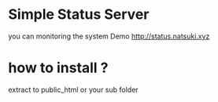 # Simple Status Server
you can monitoring the system 
Demo http://status.natsuki.xyz
# how to install ?
extract to public_html or your sub folder
